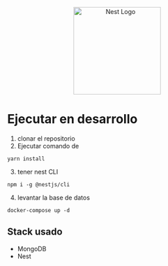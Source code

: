 <p align="center">
  <a href="http://nestjs.com/" target="blank"><img src="https://nestjs.com/img/logo-small.svg" width="200" alt="Nest Logo" /></a>
</p>

# Ejecutar en desarrollo

1. clonar el repositorio
2. Ejecutar comando de
```
yarn install
```

3. tener nest CLI
```
npm i -g @nestjs/cli
```

4. levantar la base de datos
```
docker-compose up -d
```

## Stack usado
* MongoDB
* Nest
   